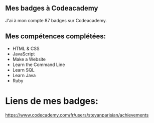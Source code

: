 ## Mes badges à Codeacademy  

J'ai à mon compte 87 badges sur Codeacademy.  

## Mes compétences complétées:  

* HTML & CSS  
* JavaScript
* Make a Website
* Learn the Command Line
* Learn SQL
* Learn Java
* Ruby

# Liens de mes badges:  

https://www.codecademy.com/fr/users/stevanparisian/achievements
